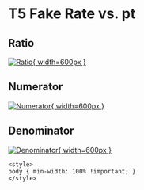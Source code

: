 # T5 Fake Rate vs. pt

## Ratio

[![Ratio](../mtv/var/T5_fakerate_pt.png){ width=600px }](../mtv/var/T5_fakerate_pt.pdf)

## Numerator

[![Numerator](../mtv/num/T5_fakerate_pt_num.png){ width=600px }](../mtv/num/T5_fakerate_pt_num.pdf)

## Denominator

[![Denominator](../mtv/den/T5_fakerate_pt_den.png){ width=600px }](../mtv/den/T5_fakerate_pt_den.pdf)


``` {=html}
<style>
body { min-width: 100% !important; }
</style>
```
